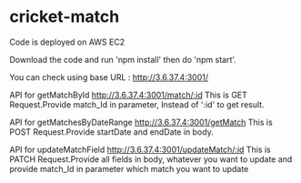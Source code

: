 # cricket-match

Code is deployed on AWS EC2

Download the code and run 'npm install'
 then do 'npm start'.
 
You can check using base URL : http://3.6.37.4:3001/

API for getMatchById  http://3.6.37.4:3001/match/:id
This is GET Request.Provide match_Id in parameter, Instead of ':id' to get result.

API for getMatchesByDateRange  http://3.6.37.4:3001/getMatch
This is POST Request.Provide startDate and endDate in body.


API for updateMatchField   http://3.6.37.4:3001/updateMatch/:id
This is PATCH Request.Provide all fields in body, whatever you want to update
and provide match_Id in parameter which match you want to update
